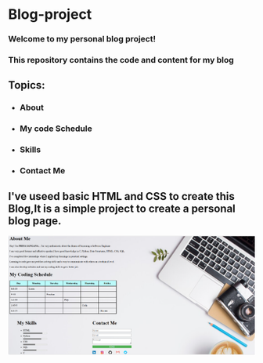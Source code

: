 # Blog-project

### Welcome to my personal blog project!

### This repository contains the code and content for my blog

## Topics:

- ### About
- ### My code Schedule
- ### Skills
- ### Contact Me

## I've useed basic HTML and CSS to create this Blog,It is a simple project to create a personal blog page.
<div>
  <img src="Images/Screenshot 2024-08-31 185222.png">
</div>
</div>
